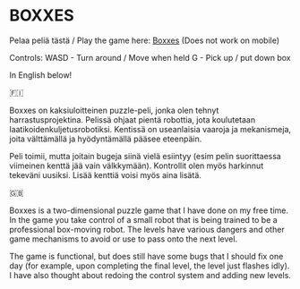 # BOXXES
Pelaa peliä tästä / Play the game here: [Boxxes](http://users.jyu.fi/~joalerho/games/boxxes/) (Does not work on mobile)

Controls:
WASD - Turn around / Move when held
G - Pick up / put down box

In English below!

🇫🇮

Boxxes on kaksiuloitteinen puzzle-peli, jonka olen tehnyt harrastusprojektina. Pelissä ohjaat pientä robottia, jota koulutetaan laatikoidenkuljetusrobotiksi. Kentissä on useanlaisia vaaroja ja mekanismeja, joita välttämällä ja hyödyntämällä pääsee eteenpäin.

Peli toimii, mutta joitain bugeja siinä vielä esiintyy (esim pelin suorittaessa viimeinen kenttä jää vain välkkymään). Kontrollit olen myös harkinnut tekeväni uusiksi. Lisää kenttiä voisi myös aina lisätä.

🇬🇧

Boxxes is a two-dimensional puzzle game that I have done on my free time. In the game you take control of a small robot that is being trained to be a professional box-moving robot. The levels have various dangers and other game mechanisms to avoid or use to pass onto the next level.

The game is functional, but does still have some bugs that I should fix one day (for example, upon completing the final level, the level just flashes idly). I have also thought about redoing the control system and adding new levels.

